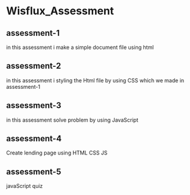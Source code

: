 # Wisflux_Assessment

## assessment-1

in this assessment i make a simple document file using html

## assessment-2

in this assessment i styling the Html file by using CSS which we made in assessment-1

## assessment-3

in this assessment solve problem by using JavaScript

## assessment-4

Create lending page using HTML CSS JS

## assessment-5

javaScript quiz

